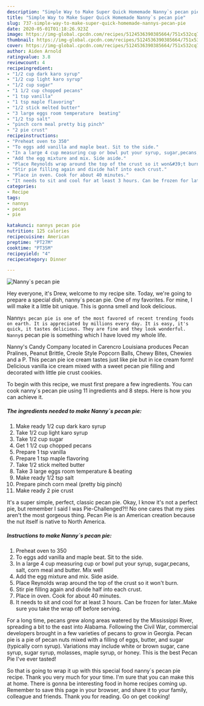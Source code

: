 ```yaml
---
description: "Simple Way to Make Super Quick Homemade Nanny`s pecan pie"
title: "Simple Way to Make Super Quick Homemade Nanny`s pecan pie"
slug: 737-simple-way-to-make-super-quick-homemade-nannys-pecan-pie
date: 2020-05-01T01:18:26.923Z
image: https://img-global.cpcdn.com/recipes/5124536390385664/751x532cq70/nannys-pecan-pie-recipe-main-photo.jpg
thumbnail: https://img-global.cpcdn.com/recipes/5124536390385664/751x532cq70/nannys-pecan-pie-recipe-main-photo.jpg
cover: https://img-global.cpcdn.com/recipes/5124536390385664/751x532cq70/nannys-pecan-pie-recipe-main-photo.jpg
author: Aiden Arnold
ratingvalue: 3.8
reviewcount: 4
recipeingredient:
- "1/2 cup dark karo syrup"
- "1/2 cup light karo syrup"
- "1/2 cup sugar"
- "1 1/2 cup chopped pecans"
- "1 tsp vanilla"
- "1 tsp maple flavoring"
- "1/2 stick melted butter"
- "3 large eggs room temperature  beating"
- "1/2 tsp salt"
- "pinch corn meal pretty big pinch"
- "2 pie crust"
recipeinstructions:
- "Preheat oven to 350"
- "To eggs add vanilla and maple beat. Sit to the side."
- "In a large 4 cup measuring cup or bowl put your syrup, sugar,pecans, salt, corn meal and butter. Mix well"
- "Add the egg mixture and mix. Side aside."
- "Place Reynolds wrap around the top of the crust so it won&#39;t burn."
- "Stir pie filling again and divide half into each crust."
- "Place in oven. Cook for about 40 minutes."
- "It needs to sit and cool for at least 3 hours. Can be frozen for later..Make sure you take the wrap off before serving."
categories:
- Recipe
tags:
- nannys
- pecan
- pie

katakunci: nannys pecan pie 
nutrition: 125 calories
recipecuisine: American
preptime: "PT27M"
cooktime: "PT35M"
recipeyield: "4"
recipecategory: Dinner

---
```



![Nanny`s pecan pie](https://img-global.cpcdn.com/recipes/5124536390385664/751x532cq70/nannys-pecan-pie-recipe-main-photo.jpg)

Hey everyone, it's Drew, welcome to my recipe site. Today, we're going to prepare a special dish, nanny`s pecan pie. One of my favorites. For mine, I will make it a little bit unique. This is gonna smell and look delicious.

Nanny`s pecan pie is one of the most favored of recent trending foods on earth. It is appreciated by millions every day. It is easy, it's quick, it tastes delicious. They are fine and they look wonderful. Nanny`s pecan pie is something which I have loved my whole life.

Nanny&#39;s Candy Company located in Carencro Louisiana produces Pecan Pralines, Peanut Brittle, Creole Style Popcorn Balls, Chewy Bites, Chewies and a P. This pecan pie ice cream tastes just like pie but in ice cream form! Delicious vanilla ice cream mixed with a sweet pecan pie filling and decorated with little pie crust cookies.


To begin with this recipe, we must first prepare a few ingredients. You can cook nanny`s pecan pie using 11 ingredients and 8 steps. Here is how you can achieve it.

<!--inarticleads1-->

##### The ingredients needed to make Nanny`s pecan pie:

1. Make ready 1/2 cup dark karo syrup
1. Take 1/2 cup light karo syrup
1. Take 1/2 cup sugar
1. Get 1 1/2 cup chopped pecans
1. Prepare 1 tsp vanilla
1. Prepare 1 tsp maple flavoring
1. Take 1/2 stick melted butter
1. Take 3 large eggs room temperature &amp; beating
1. Make ready 1/2 tsp salt
1. Prepare pinch corn meal (pretty big pinch)
1. Make ready 2 pie crust


It&#39;s a super simple, perfect, classic pecan pie. Okay, I know it&#39;s not a perfect pie, but remember I said I was Pie-Challenged?!! No one cares that my pies aren&#39;t the most gorgeous thing. Pecan Pie is an American creation because the nut itself is native to North America. 

<!--inarticleads2-->

##### Instructions to make Nanny`s pecan pie:

1. Preheat oven to 350
1. To eggs add vanilla and maple beat. Sit to the side.
1. In a large 4 cup measuring cup or bowl put your syrup, sugar,pecans, salt, corn meal and butter. Mix well
1. Add the egg mixture and mix. Side aside.
1. Place Reynolds wrap around the top of the crust so it won&#39;t burn.
1. Stir pie filling again and divide half into each crust.
1. Place in oven. Cook for about 40 minutes.
1. It needs to sit and cool for at least 3 hours. Can be frozen for later..Make sure you take the wrap off before serving.


For a long time, pecans grew along areas watered by the Mississippi River, spreading a bit to the east into Alabama. Following the Civil War, commercial developers brought in a few varieties of pecans to grow in Georgia. Pecan pie is a pie of pecan nuts mixed with a filling of eggs, butter, and sugar (typically corn syrup). Variations may include white or brown sugar, cane syrup, sugar syrup, molasses, maple syrup, or honey. This is the best Pecan Pie I&#39;ve ever tasted! 

So that is going to wrap it up with this special food nanny`s pecan pie recipe. Thank you very much for your time. I'm sure that you can make this at home. There is gonna be interesting food in home recipes coming up. Remember to save this page in your browser, and share it to your family, colleague and friends. Thank you for reading. Go on get cooking!
